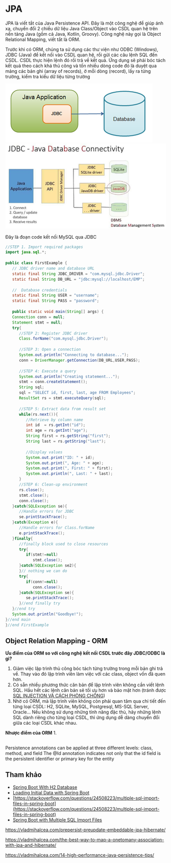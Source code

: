 # JPA
JPA là viết tắt của Java Persistence API. Đây là một công nghệ để giúp ánh xạ, chuyển đổi 2 chiều dữ liệu Java Class/Object vào CSDL quan hệ trên nền tảng Java (gồm cả Java, Kotlin, Groovy). Công nghệ này gọi là Object Relational Mapping, viết tắt là ORM.


Trước khi có ORM, chúng ta sử dụng các thư viện như ODBC (Windows), JDBC (Java) để kết nối vào CSDL quan hệ, rồi gửi các câu lệnh SQL đến CSDL. CSDL thực hiện lệnh đó rồi trả về kết quả. Ứng dụng sẽ phải bóc tách kết quả theo cách khá thủ công và tốn nhiều dòng code đó là duyệt qua mảng các bản ghi (array of records), ở mỗi dòng (record), lấy ra từng trường, kiểm tra kiểu dữ liệu từng trường

![JDBC](images/jdbc.png)
![JDBC2](images/jdbc1.jpg)

Đây là đoạn code kết nối MySQL qua JDBC
```java
//STEP 1. Import required packages
import java.sql.*;

public class FirstExample {
   // JDBC driver name and database URL
   static final String JDBC_DRIVER = "com.mysql.jdbc.Driver";  
   static final String DB_URL = "jdbc:mysql://localhost/EMP";

   //  Database credentials
   static final String USER = "username";
   static final String PASS = "password";
   
   public static void main(String[] args) {
   Connection conn = null;
   Statement stmt = null;
   try{
      //STEP 2: Register JDBC driver
      Class.forName("com.mysql.jdbc.Driver");

      //STEP 3: Open a connection
      System.out.println("Connecting to database...");
      conn = DriverManager.getConnection(DB_URL,USER,PASS);

      //STEP 4: Execute a query
      System.out.println("Creating statement...");
      stmt = conn.createStatement();
      String sql;
      sql = "SELECT id, first, last, age FROM Employees";
      ResultSet rs = stmt.executeQuery(sql);

      //STEP 5: Extract data from result set
      while(rs.next()){
         //Retrieve by column name
         int id  = rs.getInt("id");
         int age = rs.getInt("age");
         String first = rs.getString("first");
         String last = rs.getString("last");

         //Display values
         System.out.print("ID: " + id);
         System.out.print(", Age: " + age);
         System.out.print(", First: " + first);
         System.out.println(", Last: " + last);
      }
      //STEP 6: Clean-up environment
      rs.close();
      stmt.close();
      conn.close();
   }catch(SQLException se){
      //Handle errors for JDBC
      se.printStackTrace();
   }catch(Exception e){
      //Handle errors for Class.forName
      e.printStackTrace();
   }finally{
      //finally block used to close resources
      try{
         if(stmt!=null)
            stmt.close();
      }catch(SQLException se2){
      }// nothing we can do
      try{
         if(conn!=null)
            conn.close();
      }catch(SQLException se){
         se.printStackTrace();
      }//end finally try
   }//end try
   System.out.println("Goodbye!");
}//end main
}//end FirstExample
``` 
## Object Relation Mapping - ORM

**Ưu điểm của ORM so với công nghệ kết nối CSDL trước đây JDBC/ODBC là gì?**

1. Giảm việc lập trình thủ công bóc tách từng trường trong mỗi bản ghi trả về. Thay vào đó lập trình viên làm việc với các class, object vốn đã quen hơn.
2. Có sẵn nhiều phương thức căn bản để lập trình viên không cần viết lệnh SQL. Hầu hết các lệnh căn bản sẽ tối ưu hơn và bảo mật hơn (tránh được [SQL INJECTION VÀ CÁCH PHÒNG CHỐNG](https://viblo.asia/p/sql-injection-va-cach-phong-chong-OeVKB410lkW))
3. Nhờ có ORM, mà lập trình viên không còn phải quan tâm qua chi tiết đến từng loại CSDL: H2, SQLite, MySQL, Postgresql, MS-SQL Server, Oracle... Nếu không sử dụng những tính năng đặc thù, hãy những lệnh SQL dành riêng cho từng loại CSDL, thì ứng dụng dễ dàng chuyển đổi giữa các loại CSDL khác nhau.

**Nhược điểm của ORM**
1. 



##


Persistence annotations can be applied at three different levels: class, method, and field
The @Id annotation indicates not only that the id field is the persistent identifier or primary key for the entity

## Tham khảo
- [Spring Boot With H2 Database](https://www.baeldung.com/spring-boot-h2-database)
- [Loading Initial Data with Spring Boot](https://www.baeldung.com/spring-boot-data-sql-and-schema-sql)
- [https://stackoverflow.com/questions/24508223/multiple-sql-import-files-in-spring-boot](https://stackoverflow.com/questions/24508223/multiple-sql-import-files-in-spring-boot)
- [Spring Boot with Multiple SQL Import Files](https://www.baeldung.com/spring-boot-sql-import-files)

https://vladmihalcea.com/prepersist-preupdate-embeddable-jpa-hibernate/

https://vladmihalcea.com/the-best-way-to-map-a-onetomany-association-with-jpa-and-hibernate/


https://vladmihalcea.com/14-high-performance-java-persistence-tips/